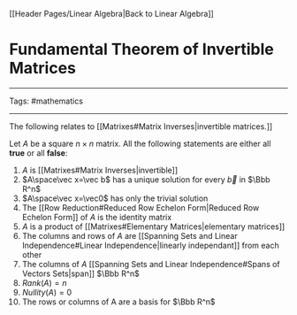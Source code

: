 [[Header Pages/Linear Algebra|Back to Linear Algebra]]

# Fundamental Theorem of Invertible Matrices

---

Tags: #mathematics 

---

The following relates to [[Matrixes#Matrix Inverses|invertible matrices.]]

Let $A$ be a square $n\times n$ matrix. All the following statements are either all **true** or all **false**:
1. $A$ is [[Matrixes#Matrix Inverses|invertible]]
2. $A\space\vec x=\vec b$ has a unique solution for every $\vec b$ in $\Bbb R^n$
3. $A\space\vec x=\vec0$ has only the trivial solution
4. The [[Row Reduction#Reduced Row Echelon Form|Reduced Row Echelon Form]] of $A$ is the identity matrix
5. $A$ is a product of [[Matrixes#Elementary Matrices|elementary matrices]]
6. The columns and rows of $A$ are [[Spanning Sets and Linear Independence#Linear Independence|linearly independant]] from each other
7. The columns of $A$ [[Spanning Sets and Linear Independence#Spans of Vectors Sets|span]] $\Bbb R^n$
8. $Rank(A) = n$
9. $Nullity(A) = 0$
10. The rows or columns of A are a basis for $\Bbb R^n$
